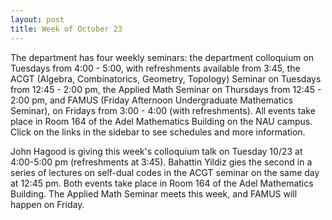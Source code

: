 ```yaml
---
layout: post
title: Week of October 23
---
```


The department has four weekly seminars: the department colloquium on Tuesdays from 4:00 - 5:00, with refreshments available from 3:45, the ACGT (Algebra, Combinatorics, Geometry, Topology) Seminar on Tuesdays from 12:45 - 2:00 pm, the Applied Math Seminar on Thursdays from 12:45 - 2:00 pm, and FAMUS (Friday Afternoon Undergraduate Mathematics Seminar), on Fridays from 3:00 - 4:00 (with refreshments). All events take place in Room 164 of the Adel Mathematics Building on the NAU campus. Click on the links in the sidebar to see schedules and more information.

John Hagood is giving this week's colloquium talk on Tuesday 10/23 at 4:00-5:00 pm (refreshments at 3:45). Bahattin Yildiz gies the second in a series of lectures on self-dual codes in the ACGT seminar on the same day at 12:45 pm. Both events take place in Room 164 of the Adel Mathematics Building. The Applied Math Seminar meets this week, and FAMUS will happen on Friday.  
